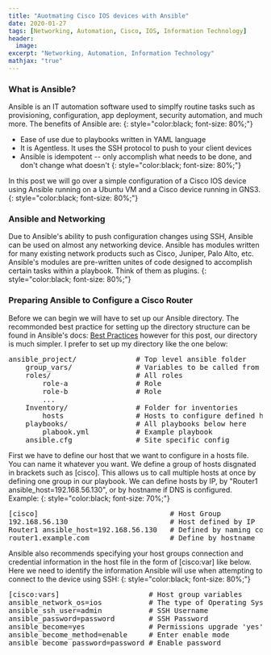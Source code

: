 ```yaml
---
title: "Auotmating Cisco IOS devices with Ansible"
date: 2020-01-27
tags: [Networking, Automation, Cisco, IOS, Information Technology]
header:
  image:
excerpt: "Networking, Automation, Information Technology"
mathjax: "true"
---
```


### What is Ansible?

Ansible is an IT automation software used to simplfy routine tasks such as provisioning, configuration, app deployment, security automation, and much more. The benefits of Ansible are:
{: style="color:black; font-size: 80%;"}

* Ease of use due to playbooks written in YAML language
* It is Agentless. It uses the SSH protocol to push to your client devices
* Ansible is idempotent -- only accomplish what needs to be done, and don't change what doesn't
{: style="color:black; font-size: 80%;"}

In this post we will go over a simple configuration of a Cisco IOS device using Ansible running on a Ubuntu VM and a Cisco device running in GNS3.
{: style="color:black; font-size: 80%;"}

### Ansible and Networking

Due to Ansible's ability to push configuration changes using SSH, Ansible can be used on almost any networking device. Ansible has modules written for many existing network products such as Cisco, Juniper, Palo Alto, etc. Ansible's modules are pre-written unites of code designed to accomplish certain tasks within a playbook. Think of them as plugins.
{: style="color:black; font-size: 80%;"}

### Preparing Ansible to Configure a Cisco Router

Before we can begin we will have to set up our Ansible directory. The recommonded best practice for setting up the directory structure can be found in Ansible's docs: <a href="https://docs.ansible.com/ansible/latest/user_guide/playbooks_best_practices.html">Best Practices</a> however for this post, our directory is much simpler. I prefer to set up my directory like the one below:

<pre>
ansible_project/              # Top level ansible folder
    group_vars/               # Variables to be called from playbooks
    roles/                    # All roles
        role-a                # Role
        role-b                # Role
        ...
    Inventory/                # Folder for inventories
        hosts                 # Hosts to configure defined here
    playbooks/                # All playbooks below here
        plabook.yml           # Example playbook
    ansible.cfg               # Site specific config
</pre>

First we have to define our host that we want to configure in a hosts file. You can name it whatever you want. We define a group of hosts disgnated in brackets such as [cisco]. This allows us to call multiple hosts at once by defining one group in our playbook. We can define hosts by IP, by "Router1 ansible_host=192.168.56.130", or by hostname if DNS is configured. Example:
{: style="color:black; font-size: 70%;"}

<pre>
[cisco]                               # Host Group
192.168.56.130                        # Host defined by IP
Router1 ansible_host=192.168.56.130   # Defined by naming convention
router1.example.com                   # Define by hostname
</pre>

Ansible also recommends specifying your host groups connection and credential information in the host file in the form of [cisco:var] like below. Here we need to identify the information Ansible will use when attempting to connect to the device using SSH:
{: style="color:black; font-size: 80%;"}

<pre>
[cisco:vars]                     # Host group variables 
ansible_network_os=ios           # The type of Operating System
ansible_ssh_user=admin           # SSH Username
ansible_password=password        # SSH Password
ansible_become=yes               # Permissions upgrade 'yes' or 'no'
ansible_become_method=enable     # Enter enable mode
ansible_become_password=password # Enable password
</pre>




